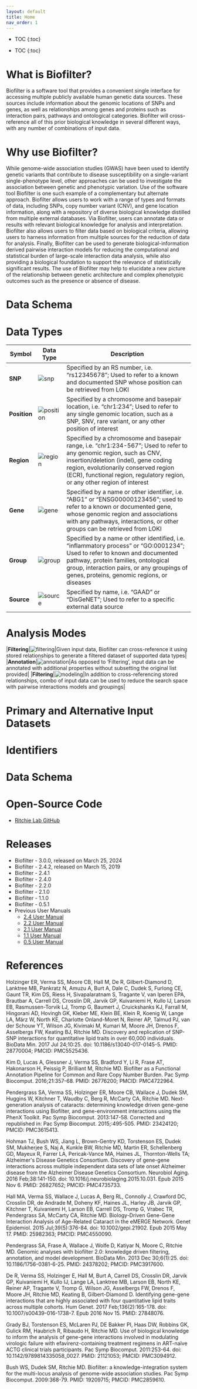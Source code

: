 ```yaml
---
layout: default
title: Home
nav_order: 1
---
```


* TOC
{:toc}


* TOC
{:toc}

# What is Biofilter?
Biofilter is a software tool that provides a convenient single interface for accessing multiple publicly available human genetic data sources. These sources include information about the genomic locations of SNPs and genes, as well as relationships among genes and proteins such as interaction pairs, pathways and ontological categories. Biofilter will cross-reference all of this prior biological knowledge in several different ways, with any number of combinations of input data.


# Why use Biofilter?
While genome-wide association studies (GWAS) have been used to identify genetic variants that contribute to disease susceptibility on a single-variant single-phenotype level, other approaches can be used to investigate the association between genetic and phenotypic variation. Use of the software tool Biofilter is one such example of a complementary but alternate approach. Biofilter allows users to work with a range of types and formats of data, including SNPs, copy number variant (CNV), and gene location information, along with a repository of diverse biological knowledge distilled from multiple external databases. Via Biofilter, users can annotate data or results with relevant biological knowledge for analysis and interpretation.  Biofilter also allows users to filter data based on biological criteria, allowing users to harness information from multiple sources for the reduction of data for analysis. Finally, Biofilter can be used to generate biological-information derived pairwise interaction models for reducing the computational and statistical burden of large-scale interaction data analysis, while also providing a biological foundation to support the relevance of statistically significant results. The use of Biofilter may help to elucidate a new picture of the relationship between genetic architecture and complex phenotypic outcomes such as the presence or absence of disease. 


# Data Schema


# Data Types

|Symbol|Data Type|Description|
|---|---|---|
|**SNP**|![snp](/assets/images/data-types/snp.png)|Specified by an RS number, i.e. “rs12345678”; Used to refer to a known and documented SNP whose position can be retrieved from LOKI|
|**Position**|![position](/assets/images/data-types/position.png)|Specified by a chromosome and basepair location, i.e. “chr1:234”; Used to refer to any single genomic location, such as a SNP, SNV, rare variant, or any other position of interest|
|**Region**|![region](/assets/images/data-types/region.png)|Specified by a chromosome and basepair range, i.e. “chr1:234-567”; Used to refer to any genomic region, such as CNV, insertion/deletion (indel), gene coding region, evolutionarily conserved region (ECR), functional region, regulatory region, or any other region of interest|
|**Gene**|![gene](/assets/images/data-types/gene.png)|Specified by a name or other identifier, i.e. “ABG1” or “ENSG00000123456”; used to refer to a known or documented gene, whose genomic region and associations with any pathways, interactions, or other groups can be retrieved from LOKI|
|**Group**|![group](/assets/images/data-types/group.png)|Specified by a name or other identified, i.e. “inflammatory process” or “GO:0001234”; Used to refer to known and documented pathway, protein families, ontological group, interaction pairs, or any groupings of genes, proteins, genomic regions, or diseases|
|**Source**|![source](/assets/images/data-types/source.png)|Specified by name, i.e. “GAAD” or “DisGeNET”; Used to refer to a specific external data source|

# Analysis Modes

|**Filtering**|![filtering](/assets/images/analysis-modes/filtering.png)|Given input data, Biofilter can cross-reference it using stored relationships to generate a filtered dataset of supported data types|
|**Annotation**|![annotation](/assets/images/analysis-modes/annotation.png)|As opposed to ‘Filtering’, input data can be annotated with additional properties without subsetting the original list provided|
|**Filtering**|![modeling](/assets/images/analysis-modes/modeling.png)|In addition to cross-referencing stored relationships, combo of input data can be used to reduce the search space with pairwise interactions models and groupings|


# Primary and Alternative Input Datasets

# Identifiers




# Data Schema


# Open-Source Code
* [Ritchie Lab GitHub](https://github.com/RitchieLab/biofilter)


# Releases
* Biofilter - 3.0.0, released on March 25, 2024
* Biofilter - 2.4.2, released on March 15, 2019
* Biofilter - 2.4.1
* Biofilter - 2.4.0
* Biofilter - 2.2.0
* Biofilter - 2.1.0
* Biofilter - 1.1.0
* Biofilter - 0.5.1
* Previous User Manuals
    * [2.4 User Manual](https://ritchielab.org/files/RL_software/biofilter-manual-2.4.pdf)
    * [2.2 User Manual](https://ritchielab.org/files/RL_software/biofilter-manual-2.2.pdf)
    * [2.1 User Manual](https://ritchielab.org/files/RL_software/biofilter-manual-2.1.pdf)
    * [1.1 User Manual](https://ritchielab.org/files/RL_software/biofilter-manual-1.1.0.pdf)
    * [0.5 User Manual](https://ritchielab.org/files/RL_software/biofilter-reference.pdf)


# References
Holzinger ER, Verma SS, Moore CB, Hall M, De R, Gilbert-Diamond D, Lanktree MB, Pankratz N, Amuzu A, Burt A, Dale C, Dudek S, Furlong CE, Gaunt TR, Kim DS, Riess H, Sivapalaratnam S, Tragante V, van Iperen EPA, Brautbar A, Carrell DS, Crosslin DR, Jarvik GP, Kuivaniemi H, Kullo IJ, Larson EB, Rasmussen-Torvik LJ, Tromp G, Baumert J, Cruickshanks KJ, Farrall M, Hingorani AD, Hovingh GK, Kleber ME, Klein BE, Klein R, Koenig W, Lange LA, Mӓrz W, North KE, Charlotte Onland-Moret N, Reiner AP, Talmud PJ, van der Schouw YT, Wilson JG, Kivimaki M, Kumari M, Moore JH, Drenos F, Asselbergs FW, Keating BJ, Ritchie MD. Discovery and replication of SNP-SNP interactions for quantitative lipid traits in over 60,000 individuals. BioData Min. 2017 Jul 24;10:25. doi: 10.1186/s13040-017-0145-5. PMID: 28770004; PMCID: PMC5525436.

Kim D, Lucas A, Glessner J, Verma SS, Bradford Y, Li R, Frase AT, Hakonarson H, Peissig P, Brilliant M, Ritchie MD. Biofilter as a Functional Annotation Pipeline for Common and Rare Copy Number Burden. Pac Symp Biocomput. 2016;21:357-68. PMID: 26776200; PMCID: PMC4722964.

Pendergrass SA, Verma SS, Holzinger ER, Moore CB, Wallace J, Dudek SM, Huggins W, Kitchner T, Waudby C, Berg R, McCarty CA, Ritchie MD. Next-generation analysis of cataracts: determining knowledge driven gene-gene interactions using Biofilter, and gene-environment interactions using the PhenX Toolkit. Pac Symp Biocomput. 2013:147-58. Corrected and republished in: Pac Symp Biocomput. 2015;:495-505. PMID: 23424120; PMCID: PMC3615413.

Hohman TJ, Bush WS, Jiang L, Brown-Gentry KD, Torstenson ES, Dudek SM, Mukherjee S, Naj A, Kunkle BW, Ritchie MD, Martin ER, Schellenberg GD, Mayeux R, Farrer LA, Pericak-Vance MA, Haines JL, Thornton-Wells TA; Alzheimer's Disease Genetics Consortium. Discovery of gene-gene interactions across multiple independent data sets of late onset Alzheimer disease from the Alzheimer Disease Genetics Consortium. Neurobiol Aging. 2016 Feb;38:141-150. doi: 10.1016/j.neurobiolaging.2015.10.031. Epub 2015 Nov 6. PMID: 26827652; PMCID: PMC4735733.

Hall MA, Verma SS, Wallace J, Lucas A, Berg RL, Connolly J, Crawford DC, Crosslin DR, de Andrade M, Doheny KF, Haines JL, Harley JB, Jarvik GP, Kitchner T, Kuivaniemi H, Larson EB, Carrell DS, Tromp G, Vrabec TR, Pendergrass SA, McCarty CA, Ritchie MD. Biology-Driven Gene-Gene Interaction Analysis of Age-Related Cataract in the eMERGE Network. Genet Epidemiol. 2015 Jul;39(5):376-84. doi: 10.1002/gepi.21902. Epub 2015 May 17. PMID: 25982363; PMCID: PMC4550090.

Pendergrass SA, Frase A, Wallace J, Wolfe D, Katiyar N, Moore C, Ritchie MD. Genomic analyses with biofilter 2.0: knowledge driven filtering, annotation, and model development. BioData Min. 2013 Dec 30;6(1):25. doi: 10.1186/1756-0381-6-25. PMID: 24378202; PMCID: PMC3917600.

De R, Verma SS, Holzinger E, Hall M, Burt A, Carrell DS, Crosslin DR, Jarvik GP, Kuivaniemi H, Kullo IJ, Lange LA, Lanktree MB, Larson EB, North KE, Reiner AP, Tragante V, Tromp G, Wilson JG, Asselbergs FW, Drenos F, Moore JH, Ritchie MD, Keating B, Gilbert-Diamond D. Identifying gene-gene interactions that are highly associated with four quantitative lipid traits across multiple cohorts. Hum Genet. 2017 Feb;136(2):165-178. doi: 10.1007/s00439-016-1738-7. Epub 2016 Nov 15. PMID: 27848076.

Grady BJ, Torstenson ES, McLaren PJ, DE Bakker PI, Haas DW, Robbins GK, Gulick RM, Haubrich R, Ribaudo H, Ritchie MD. Use of biological knowledge to inform the analysis of gene-gene interactions involved in modulating virologic failure with efavirenz-containing treatment regimens in ART-naïve ACTG clinical trials participants. Pac Symp Biocomput. 2011:253-64. doi: 10.1142/9789814335058_0027. PMID: 21121053; PMCID: PMC3094912.

Bush WS, Dudek SM, Ritchie MD. Biofilter: a knowledge-integration system for the multi-locus analysis of genome-wide association studies. Pac Symp Biocomput. 2009:368-79. PMID: 19209715; PMCID: PMC2859610.



